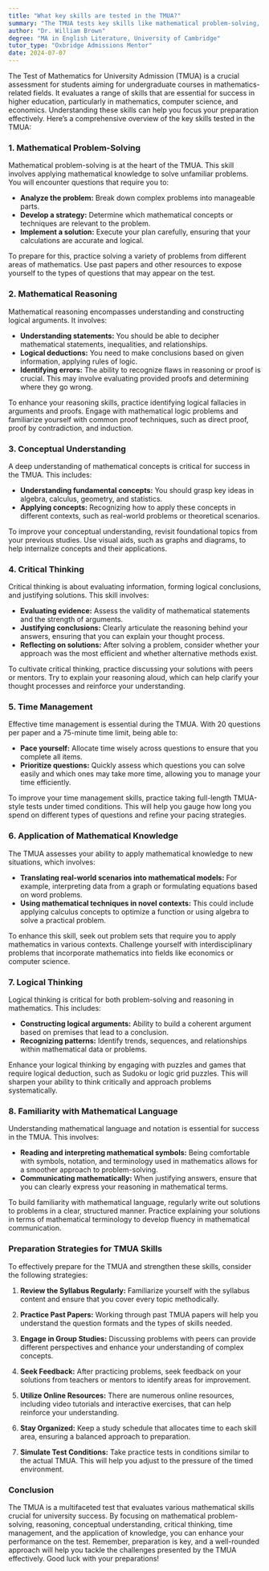 ```yaml
---
title: "What key skills are tested in the TMUA?"
summary: "The TMUA tests key skills like mathematical problem-solving, critical thinking, and analytical abilities essential for success in math-related fields."
author: "Dr. William Brown"
degree: "MA in English Literature, University of Cambridge"
tutor_type: "Oxbridge Admissions Mentor"
date: 2024-07-07
---
```


The Test of Mathematics for University Admission (TMUA) is a crucial assessment for students aiming for undergraduate courses in mathematics-related fields. It evaluates a range of skills that are essential for success in higher education, particularly in mathematics, computer science, and economics. Understanding these skills can help you focus your preparation effectively. Here’s a comprehensive overview of the key skills tested in the TMUA:

### 1. Mathematical Problem-Solving
Mathematical problem-solving is at the heart of the TMUA. This skill involves applying mathematical knowledge to solve unfamiliar problems. You will encounter questions that require you to:

- **Analyze the problem:** Break down complex problems into manageable parts.
- **Develop a strategy:** Determine which mathematical concepts or techniques are relevant to the problem.
- **Implement a solution:** Execute your plan carefully, ensuring that your calculations are accurate and logical.

To prepare for this, practice solving a variety of problems from different areas of mathematics. Use past papers and other resources to expose yourself to the types of questions that may appear on the test.

### 2. Mathematical Reasoning
Mathematical reasoning encompasses understanding and constructing logical arguments. It involves:

- **Understanding statements:** You should be able to decipher mathematical statements, inequalities, and relationships.
- **Logical deductions:** You need to make conclusions based on given information, applying rules of logic.
- **Identifying errors:** The ability to recognize flaws in reasoning or proof is crucial. This may involve evaluating provided proofs and determining where they go wrong.

To enhance your reasoning skills, practice identifying logical fallacies in arguments and proofs. Engage with mathematical logic problems and familiarize yourself with common proof techniques, such as direct proof, proof by contradiction, and induction.

### 3. Conceptual Understanding
A deep understanding of mathematical concepts is critical for success in the TMUA. This includes:

- **Understanding fundamental concepts:** You should grasp key ideas in algebra, calculus, geometry, and statistics.
- **Applying concepts:** Recognizing how to apply these concepts in different contexts, such as real-world problems or theoretical scenarios.

To improve your conceptual understanding, revisit foundational topics from your previous studies. Use visual aids, such as graphs and diagrams, to help internalize concepts and their applications.

### 4. Critical Thinking
Critical thinking is about evaluating information, forming logical conclusions, and justifying solutions. This skill involves:

- **Evaluating evidence:** Assess the validity of mathematical statements and the strength of arguments.
- **Justifying conclusions:** Clearly articulate the reasoning behind your answers, ensuring that you can explain your thought process.
- **Reflecting on solutions:** After solving a problem, consider whether your approach was the most efficient and whether alternative methods exist.

To cultivate critical thinking, practice discussing your solutions with peers or mentors. Try to explain your reasoning aloud, which can help clarify your thought processes and reinforce your understanding.

### 5. Time Management
Effective time management is essential during the TMUA. With 20 questions per paper and a 75-minute time limit, being able to:

- **Pace yourself:** Allocate time wisely across questions to ensure that you complete all items.
- **Prioritize questions:** Quickly assess which questions you can solve easily and which ones may take more time, allowing you to manage your time efficiently.

To improve your time management skills, practice taking full-length TMUA-style tests under timed conditions. This will help you gauge how long you spend on different types of questions and refine your pacing strategies.

### 6. Application of Mathematical Knowledge
The TMUA assesses your ability to apply mathematical knowledge to new situations, which involves:

- **Translating real-world scenarios into mathematical models:** For example, interpreting data from a graph or formulating equations based on word problems.
- **Using mathematical techniques in novel contexts:** This could include applying calculus concepts to optimize a function or using algebra to solve a practical problem.

To enhance this skill, seek out problem sets that require you to apply mathematics in various contexts. Challenge yourself with interdisciplinary problems that incorporate mathematics into fields like economics or computer science.

### 7. Logical Thinking
Logical thinking is critical for both problem-solving and reasoning in mathematics. This includes:

- **Constructing logical arguments:** Ability to build a coherent argument based on premises that lead to a conclusion.
- **Recognizing patterns:** Identify trends, sequences, and relationships within mathematical data or problems.

Enhance your logical thinking by engaging with puzzles and games that require logical deduction, such as Sudoku or logic grid puzzles. This will sharpen your ability to think critically and approach problems systematically.

### 8. Familiarity with Mathematical Language
Understanding mathematical language and notation is essential for success in the TMUA. This involves:

- **Reading and interpreting mathematical symbols:** Being comfortable with symbols, notation, and terminology used in mathematics allows for a smoother approach to problem-solving.
- **Communicating mathematically:** When justifying answers, ensure that you can clearly express your reasoning in mathematical terms.

To build familiarity with mathematical language, regularly write out solutions to problems in a clear, structured manner. Practice explaining your solutions in terms of mathematical terminology to develop fluency in mathematical communication.

### Preparation Strategies for TMUA Skills
To effectively prepare for the TMUA and strengthen these skills, consider the following strategies:

1. **Review the Syllabus Regularly:** Familiarize yourself with the syllabus content and ensure that you cover every topic methodically. 

2. **Practice Past Papers:** Working through past TMUA papers will help you understand the question formats and the types of skills needed.

3. **Engage in Group Studies:** Discussing problems with peers can provide different perspectives and enhance your understanding of complex concepts.

4. **Seek Feedback:** After practicing problems, seek feedback on your solutions from teachers or mentors to identify areas for improvement.

5. **Utilize Online Resources:** There are numerous online resources, including video tutorials and interactive exercises, that can help reinforce your understanding.

6. **Stay Organized:** Keep a study schedule that allocates time to each skill area, ensuring a balanced approach to preparation.

7. **Simulate Test Conditions:** Take practice tests in conditions similar to the actual TMUA. This will help you adjust to the pressure of the timed environment.

### Conclusion
The TMUA is a multifaceted test that evaluates various mathematical skills crucial for university success. By focusing on mathematical problem-solving, reasoning, conceptual understanding, critical thinking, time management, and the application of knowledge, you can enhance your performance on the test. Remember, preparation is key, and a well-rounded approach will help you tackle the challenges presented by the TMUA effectively. Good luck with your preparations!
    